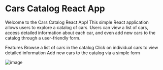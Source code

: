 # Cars Catalog React App
Welcome to the Cars Catalog React App! This simple React application allows users to explore a catalog of cars. 
Users can view a list of cars, access detailed information about each car, and even add new cars to the catalog through a user-friendly form.

Features
Browse a list of cars in the catalog
Click on individual cars to view detailed information
Add new cars to the catalog via a simple form

![image](https://github.com/FedQa/Cars/assets/63184742/ff10f512-8622-4377-8696-117e2fbbcc25)


